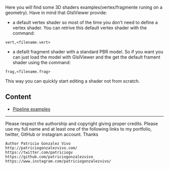 Here you will find some 3D shaders examples(vertex/fragmente runing on a geometry). Have in mind that GlslViewer provide:

* a default vertex shader so most of the time you don't need to define a vertex shader. You can retrive this default vertex shader with the command:

`vert,<filename.vert>`

* a defailt fragment shader with a standard PBR model. So if you want you can just load the model with GlslViewer and the get the default frament shader using the command:

`frag,<filename.frag>`

This way you can quickly start editing a shader not from scratch.


## Content

* [Pipeline examples](https://github.com/patriciogonzalezvivo/glslViewer/tree/master/examples/3D/00_pipeline)


------------ 

Please respect the authorship and copyright giving proper credits. Please use my full name and at least one of the following links to my portfolio, twitter, GitHub or instagram account. Thanks

```
Author Patricio Gonzalez Vivo
http://patriciogonzalezvivo.com/
https://twitter.com/patriciogv
https://github.com/patriciogonzalezvivo
https://www.instagram.com/patriciogonzalezvivo/
```